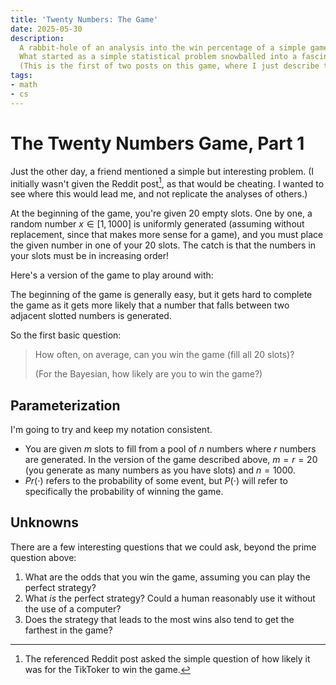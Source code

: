 ```yaml
---
title: 'Twenty Numbers: The Game'
date: 2025-05-30
description:
  A rabbit-hole of an analysis into the win percentage of a simple game, from a friend from a Reddit post from a TikTok video. 
  What started as a simple statistical problem snowballed into a fascinating delve into algorithms, combinatorics, and areas of math I had previously avoided.
  (This is the first of two posts on this game, where I just describe the problem.)
tags:
- math
- cs
---
```


<script setup lang="ts">
import TwentyNumbersGame from "../components/twentynumbers/TwentyNumbersGame.vue";
</script>

# The Twenty Numbers Game, Part 1

Just the other day, a friend mentioned a simple but interesting problem.
(I initially wasn't given the Reddit post[^reddit_post], as that would be cheating.
I wanted to see where this would lead me, and not replicate the analyses of others.)

[^reddit_post]: The referenced Reddit post asked the simple question of how likely it was for the TikToker to win the game.

At the beginning of the game, you're given 20 empty slots.
One by one, a random number $x \in [1, 1000]$ is uniformly generated
(assuming without replacement, since that makes more sense for a game),
and you must place the given number in one of your 20 slots.
The catch is that the numbers in your slots must be in increasing order!

Here's a version of the game to play around with:

<TwentyNumbersGame></TwentyNumbersGame>

The beginning of the game is generally easy,
but it gets hard to complete the game as it gets more likely that a number that falls between two adjacent slotted numbers is generated.

So the first basic question:

> How often, on average, can you win the game (fill all 20 slots)?
>
> (For the Bayesian, how likely are you to win the game?)


## Parameterization

I'm going to try and keep my notation consistent.

- You are given $m$ slots to fill from a pool of $n$ numbers where $r$ numbers are generated.
  In the version of the game described above, $m = r = 20$ (you generate as many numbers as you have slots) and $n = 1000$.
- $Pr(\cdot)$ refers to the probability of some event,
  but $P(\cdot)$ will refer to specifically the probability of winning the game.

## Unknowns

There are a few interesting questions that we could ask, beyond the prime question above:

1. What are the odds that you win the game, assuming you can play the perfect strategy?
2. What *is* the perfect strategy? Could a human reasonably use it without the use of a computer?
3. Does the strategy that leads to the most wins also tend to get the farthest in the game? 
